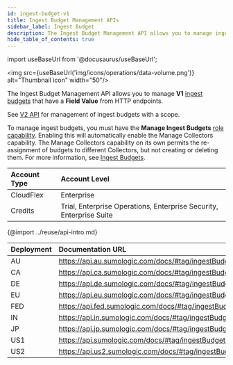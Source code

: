 ```yaml
---
id: ingest-budget-v1
title: Ingest Budget Management APIs
sidebar_label: Ingest Budget
description: The Ingest Budget Management API allows you to manage ingest budgets from HTTP endpoints.
hide_table_of_contents: true
---
```


import useBaseUrl from '@docusaurus/useBaseUrl';

<img src={useBaseUrl('img/icons/operations/data-volume.png')} alt="Thumbnail icon" width="50"/>

The Ingest Budget Management API allows you to manage **V1** [ingest budgets](/docs/manage/ingestion-volume/ingest-budgets) that have a **Field Value** from HTTP endpoints.

See [V2 API](/docs/api/ingest-budget-V2) for management of ingest budgets with a scope.

To manage ingest budgets, you must have the **Manage Ingest Budgets** [role capability](/docs/manage/users-roles/roles/role-capabilities). Enabling this will automatically enable the Manage Collectors capability. The Manage Collectors capability on its own permits the re-assignment of budgets to different Collectors, but not creating or deleting them. For more information, see [Ingest Budgets](/docs/manage/ingestion-volume/ingest-budgets).

| Account Type | Account Level          |
|:--------------|:--------------|
| CloudFlex    | Enterprise      |
| Credits      | Trial, Enterprise Operations, Enterprise Security, Enterprise Suite |


{@import ../reuse/api-intro.md}

| Deployment | Documentation URL                                                |
|:------------|:-------------------------------------|
| AU         | https://api.au.sumologic.com/docs/#tag/ingestBudgetManagementV1  |
| CA         | https://api.ca.sumologic.com/docs/#tag/ingestBudgetManagementV1  |
| DE         | https://api.de.sumologic.com/docs/#tag/ingestBudgetManagementV1  |
| EU         | https://api.eu.sumologic.com/docs/#tag/ingestBudgetManagementV1  |
| FED        | https://api.fed.sumologic.com/docs/#tag/ingestBudgetManagementV1 |
| IN         | https://api.in.sumologic.com/docs/#tag/ingestBudgetManagementV1  |
| JP         | https://api.jp.sumologic.com/docs/#tag/ingestBudgetManagementV1  |
| US1        | https://api.sumologic.com/docs/#tag/ingestBudgetManagementV1     |
| US2        | https://api.us2.sumologic.com/docs/#tag/ingestBudgetManagementV1 |
